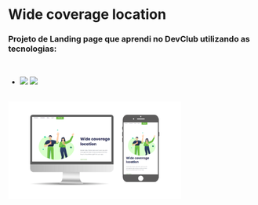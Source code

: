 <h1>Wide coverage location</h1>
<h3>Projeto de Landing page que aprendi no DevClub utilizando as tecnologias:</h3>
<br>

- <img src="https://img.shields.io/badge/HTML5-E34F26.svg?style=for-the-badge&logo=HTML5&logoColor=white"> <img src="https://img.shields.io/badge/CSS3-1572B6.svg?style=for-the-badge&logo=CSS3&logoColor=white">
<br>
<img src="https://github.com/bianncalopes/Projeto-Wide/blob/master/IMG/Telas%20Wide.png?raw=true" alt=imagem-tela width="70%">
